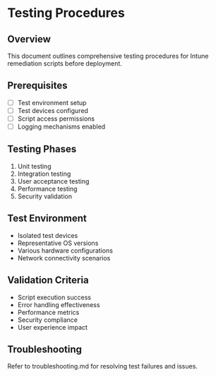 # Testing Procedures

## Overview
This document outlines comprehensive testing procedures for Intune remediation scripts before deployment.

## Prerequisites
- [ ] Test environment setup
- [ ] Test devices configured
- [ ] Script access permissions
- [ ] Logging mechanisms enabled

## Testing Phases
1. Unit testing
2. Integration testing
3. User acceptance testing
4. Performance testing
5. Security validation

## Test Environment
- Isolated test devices
- Representative OS versions
- Various hardware configurations
- Network connectivity scenarios

## Validation Criteria
- Script execution success
- Error handling effectiveness
- Performance metrics
- Security compliance
- User experience impact

## Troubleshooting
Refer to troubleshooting.md for resolving test failures and issues.
